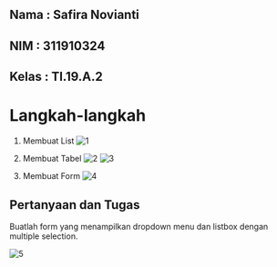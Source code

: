 ## Nama : Safira Novianti
## NIM : 311910324
## Kelas : TI.19.A.2

# Langkah-langkah
1. Membuat List
![1](https://user-images.githubusercontent.com/56381081/114411720-a47e9d80-9bd6-11eb-9294-505ef0998da2.png)

2. Membuat Tabel
![2](https://user-images.githubusercontent.com/56381081/114411730-a7798e00-9bd6-11eb-8080-de0603264d0d.png)
![3](https://user-images.githubusercontent.com/56381081/114411732-a8122480-9bd6-11eb-8c95-e1b018f5beb2.png)

3. Membuat Form
![4](https://user-images.githubusercontent.com/56381081/114411737-a8aabb00-9bd6-11eb-8421-5ccd9fff6db7.png)

## Pertanyaan dan Tugas
Buatlah form yang menampilkan dropdown menu dan listbox dengan multiple selection.

![5](https://user-images.githubusercontent.com/56381081/114411742-a9dbe800-9bd6-11eb-80d5-bfaffa27d016.png)
